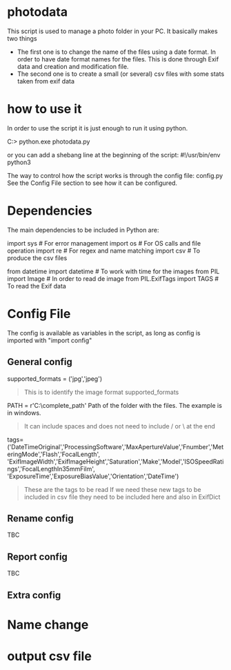 # photodata
This script is used to manage a photo folder in your PC.
It basically makes two things

- The first one is to change the name of the files using a date format. In order to have date format names for the files. This is done through Exif data and creation and modification file.
- The second one is to create a small (or several) csv files with some stats taken from exif data 




# how to use it

In order to use the script it is just enough to run it using python. 

C:> python.exe photodata.py

or you can add a shebang line at the beginning of the script: #!/usr/bin/env python3

The way to control how the script works is through the config file: config.py
See the Config File section to see how it can be configured.

# Dependencies

The main dependencies to be included in Python are:

import sys 	# For error management
import os 	# For OS calls and file operation 
import re	# For regex and name matching
import csv	# To produce the csv files

from datetime import datetime	# To work with time for the images
from PIL import Image			# In order to read de image
from PIL.ExifTags import TAGS	# To read the Exif data


# Config File

The config is available as variables in the script, as long as config is imported with "import config"

General config
-------------------

supported_formats = ('jpg','jpeg')
> This is to identify the image format supported_formats

PATH = r'C:\complete_path'
Path of the folder with the files. The example is in windows. 
> It can include spaces and does not need to include / or \ at the end

tags=('DateTimeOriginal','ProcessingSoftware','MaxApertureValue','Fnumber','MeteringMode','Flash','FocalLength',
      'ExifImageWidth','ExifImageHeight','Saturation','Make','Model','ISOSpeedRatings','FocalLengthIn35mmFilm',
      'ExposureTime','ExposureBiasValue','Orientation','DateTime')
> These are the tags to be read
> If we need these new tags to be included in csv file they need to be included here and also in ExifDict


Rename config
-------------------
TBC

Report config
-------------------
TBC

Extra config
-------------------


# Name change



# output csv file  
